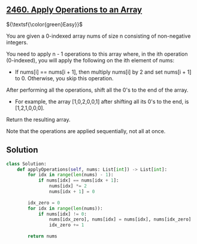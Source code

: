 ## [2460. Apply Operations to an Array](https://leetcode.com/problems/apply-operations-to-an-array/)

${\textsf{\color{green}Easy}}$

You are given a 0-indexed array nums of size n consisting of non-negative integers.

You need to apply n - 1 operations to this array where, in the ith operation (0-indexed), you will apply the following on the ith element of nums:

- If nums[i] == nums[i + 1], then multiply nums[i] by 2 and set nums[i + 1] to 0. Otherwise, you skip this operation.

After performing all the operations, shift all the 0's to the end of the array.

- For example, the array [1,0,2,0,0,1] after shifting all its 0's to the end, is [1,2,1,0,0,0].

Return the resulting array.

Note that the operations are applied sequentially, not all at once.

## Solution
```python
class Solution:
    def applyOperations(self, nums: List[int]) -> List[int]:
        for idx in range(len(nums) - 1):
            if nums[idx] == nums[idx + 1]:
                nums[idx] *= 2
                nums[idx + 1] = 0
        
        idx_zero = 0
        for idx in range(len(nums)):
            if nums[idx] != 0:
                nums[idx_zero], nums[idx] = nums[idx], nums[idx_zero]
                idx_zero += 1
        
        return nums
```
